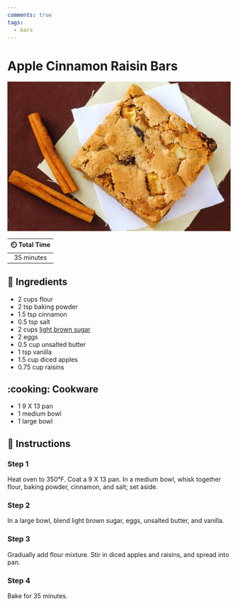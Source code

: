 ```yaml
---
comments: true
tags:
  - bars
---
```

# Apple Cinnamon Raisin Bars

![Apple Cinnamon Raisin Bars](../assets/images/apple-cinnamon-raisin-bars.jpg)

| :timer_clock: Total Time |
|:-----------------------: |
| 35 minutes |

## :salt: Ingredients

- 2 cups flour
- 2 tsp baking powder
- 1.5 tsp cinnamon
- 0.5 tsp salt
- 2 cups [light brown sugar][1]
- 2 eggs
- 0.5 cup unsalted butter
- 1 tsp vanilla
- 1.5 cup diced apples
- 0.75 cup raisins

## :cooking: Cookware

- 1 9 X 13 pan
- 1 medium bowl
- 1 large bowl

## :pencil: Instructions

### Step 1

Heat oven to 350°F. Coat a 9 X 13 pan. In a medium bowl, whisk together flour, baking powder, cinnamon, and salt; set
aside.

### Step 2

In a large bowl, blend light brown sugar, eggs, unsalted butter, and vanilla.

### Step 3

Gradually add flour mixture. Stir in diced apples and raisins, and spread into pan.

### Step 4

Bake for 35 minutes.

[1]: <../ingredients/brown-sugar.md>
